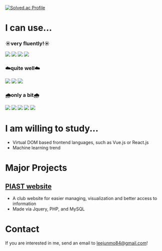 [![Solved.ac Profile](http://mazassumnida.wtf/api/generate_badge?boj=barknmeow)](https://solved.ac/barknmeow)

I can use...
================
<h3>☀️very fluently!☀️</h3>
<a href="https://www.python.org/" target="_blank"><img src="https://img.shields.io/badge/-python-3776AB?style=for-the-badge&logo=python&logoColor=white"/></a>
<a href="https://www.python.org/" target="_blank"><img src="https://img.shields.io/badge/-javascript-F7DF1E?style=for-the-badge&logo=javascript&logoColor=white"/></a>
<a href="https://www.python.org/" target="_blank"><img src="https://img.shields.io/badge/-PHP-777BB4?style=for-the-badge&logo=php&logoColor=white"/></a>
<a href="https://www.python.org/" target="_blank"><img src="https://img.shields.io/badge/-MySQL-4479A1?style=for-the-badge&logo=mysql&logoColor=white"/></a>

<h3>☁️quite well☁️</h3>
<a href="https://www.python.org/" target="_blank"><img src="https://img.shields.io/badge/-pytorch-EE4C2C?style=for-the-badge&logo=pytorch&logoColor=white"/></a>
<a href="https://www.python.org/" target="_blank"><img src="https://img.shields.io/badge/-numpy-013243?style=for-the-badge&logo=numpy&logoColor=white"/></a>
<a href="https://www.python.org/" target="_blank"><img src="https://img.shields.io/badge/-C-A8B9CC?style=for-the-badge&logo=c&logoColor=white"/></a>
<!-- <a href="https://www.python.org/" target="_blank"><img src="https://img.shields.io/badge/-C++-00599C?style=for-the-badge&logo='C++'&logoColor=white"/></a> -->
<!-- <a href="https://www.python.org/" target="_blank"><img src="https://img.shields.io/badge/-Java-A8B9CC?style=for-the-badge&logo=c&logoColor=white"/></a> -->

<h3>🌧️only a bit🌧️</h3>
<a href="https://www.python.org/" target="_blank"><img src="https://img.shields.io/badge/-kotlin-7F52FF?style=for-the-badge&logo=kotlin&logoColor=white"/></a>
<a href="https://www.python.org/" target="_blank"><img src="https://img.shields.io/badge/-scala-DC322F?style=for-the-badge&logo=scala&logoColor=white"/></a>
<a href="https://www.python.org/" target="_blank"><img src="https://img.shields.io/badge/-rust-333333?style=for-the-badge&logo=rust&logoColor=white"/></a>
<a href="https://www.python.org/" target="_blank"><img src="https://img.shields.io/badge/-go-00ADD8?style=for-the-badge&logo=go&logoColor=white"/></a>
<a href="https://www.python.org/" target="_blank"><img src="https://img.shields.io/badge/-react-61DAFB?style=for-the-badge&logo=react&logoColor=white"/></a>

I am willing to study...
================
- Virtual DOM based frontend languages, such as Vue.js or React.js
- Machine learning trend

Major Projects
================
<a href="https://kaist-piast.club/" target="_blank">PIAST website</a>
-------------
- A club website for easier managing, visualization and better access to information
- Made via Jquery, PHP, and MySQL

Contact
================
If you are interested in me, send an email to leejunmo84@gmail.com!
<!--
**BarkNMeow/BarkNMeow** is a ✨ _special_ ✨ repository because its `README.md` (this file) appears on your GitHub profile.

Here are some ideas to get you started:

- 🔭 I’m currently working on ...
- 🌱 I’m currently learning ...
- 👯 I’m looking to collaborate on ...
- 🤔 I’m looking for help with ...
- 💬 Ask me about ...
- 📫 How to reach me: ...
- 😄 Pronouns: ...
- ⚡ Fun fact: ...
-->
